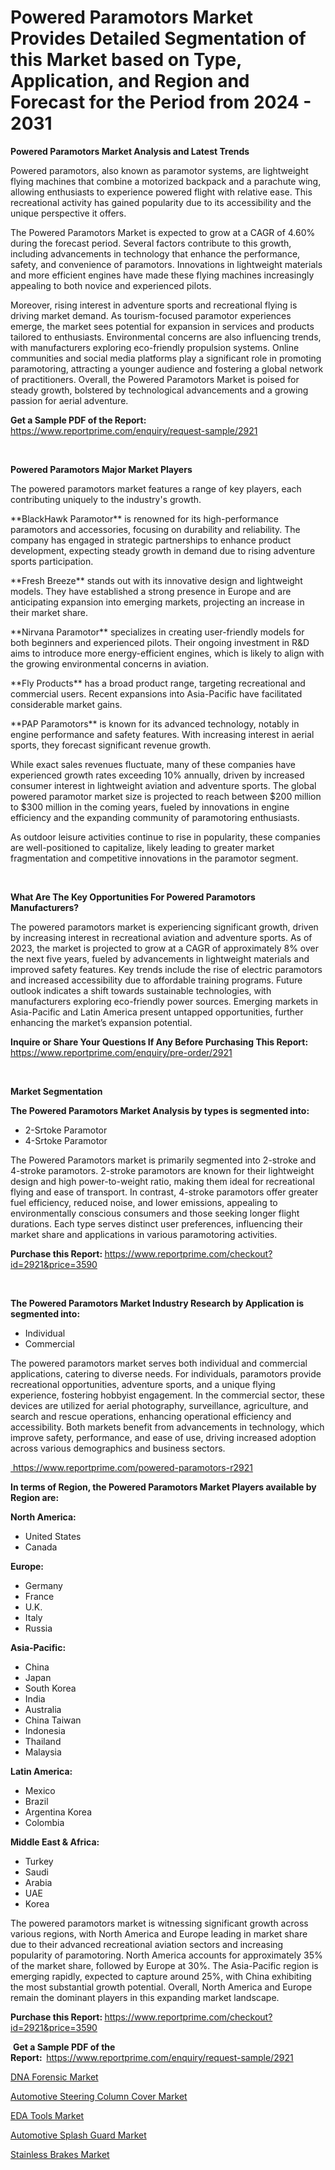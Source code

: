 <p><h1>Powered Paramotors Market Provides Detailed Segmentation of this Market based on Type, Application, and Region and Forecast for the Period from 2024 - 2031</h1></p><p><strong>Powered Paramotors Market Analysis and Latest Trends</strong></p>
<p><p>Powered paramotors, also known as paramotor systems, are lightweight flying machines that combine a motorized backpack and a parachute wing, allowing enthusiasts to experience powered flight with relative ease. This recreational activity has gained popularity due to its accessibility and the unique perspective it offers.</p><p>The Powered Paramotors Market is expected to grow at a CAGR of 4.60% during the forecast period. Several factors contribute to this growth, including advancements in technology that enhance the performance, safety, and convenience of paramotors. Innovations in lightweight materials and more efficient engines have made these flying machines increasingly appealing to both novice and experienced pilots. </p><p>Moreover, rising interest in adventure sports and recreational flying is driving market demand. As tourism-focused paramotor experiences emerge, the market sees potential for expansion in services and products tailored to enthusiasts. Environmental concerns are also influencing trends, with manufacturers exploring eco-friendly propulsion systems. Online communities and social media platforms play a significant role in promoting paramotoring, attracting a younger audience and fostering a global network of practitioners. Overall, the Powered Paramotors Market is poised for steady growth, bolstered by technological advancements and a growing passion for aerial adventure.</p></p>
<p><strong>Get a Sample PDF of the Report:&nbsp;</strong> <a href="https://www.reportprime.com/enquiry/request-sample/2921">https://www.reportprime.com/enquiry/request-sample/2921</a></p>
<p>&nbsp;</p>
<p><strong>Powered Paramotors Major Market Players</strong></p>
<p><p>The powered paramotors market features a range of key players, each contributing uniquely to the industry's growth. </p><p>**BlackHawk Paramotor** is renowned for its high-performance paramotors and accessories, focusing on durability and reliability. The company has engaged in strategic partnerships to enhance product development, expecting steady growth in demand due to rising adventure sports participation.</p><p>**Fresh Breeze** stands out with its innovative design and lightweight models. They have established a strong presence in Europe and are anticipating expansion into emerging markets, projecting an increase in their market share. </p><p>**Nirvana Paramotor** specializes in creating user-friendly models for both beginners and experienced pilots. Their ongoing investment in R&D aims to introduce more energy-efficient engines, which is likely to align with the growing environmental concerns in aviation.</p><p>**Fly Products** has a broad product range, targeting recreational and commercial users. Recent expansions into Asia-Pacific have facilitated considerable market gains. </p><p>**PAP Paramotors** is known for its advanced technology, notably in engine performance and safety features. With increasing interest in aerial sports, they forecast significant revenue growth. </p><p>While exact sales revenues fluctuate, many of these companies have experienced growth rates exceeding 10% annually, driven by increased consumer interest in lightweight aviation and adventure sports. The global powered paramotor market size is projected to reach between $200 million to $300 million in the coming years, fueled by innovations in engine efficiency and the expanding community of paramotoring enthusiasts. </p><p>As outdoor leisure activities continue to rise in popularity, these companies are well-positioned to capitalize, likely leading to greater market fragmentation and competitive innovations in the paramotor segment.</p></p>
<p>&nbsp;</p>
<p><strong>What Are The Key Opportunities For Powered Paramotors Manufacturers?</strong></p>
<p><p>The powered paramotors market is experiencing significant growth, driven by increasing interest in recreational aviation and adventure sports. As of 2023, the market is projected to grow at a CAGR of approximately 8% over the next five years, fueled by advancements in lightweight materials and improved safety features. Key trends include the rise of electric paramotors and increased accessibility due to affordable training programs. Future outlook indicates a shift towards sustainable technologies, with manufacturers exploring eco-friendly power sources. Emerging markets in Asia-Pacific and Latin America present untapped opportunities, further enhancing the market’s expansion potential.</p></p>
<p><strong>Inquire or Share Your Questions If Any Before Purchasing This Report:</strong> <a href="https://www.reportprime.com/enquiry/pre-order/2921">https://www.reportprime.com/enquiry/pre-order/2921</a></p>
<p>&nbsp;</p>
<p><strong>Market Segmentation</strong></p>
<p><strong>The Powered Paramotors Market Analysis by types is segmented into:</strong></p>
<p><ul><li>2-Srtoke Paramotor</li><li>4-Srtoke Paramotor</li></ul></p>
<p><p>The Powered Paramotors market is primarily segmented into 2-stroke and 4-stroke paramotors. 2-stroke paramotors are known for their lightweight design and high power-to-weight ratio, making them ideal for recreational flying and ease of transport. In contrast, 4-stroke paramotors offer greater fuel efficiency, reduced noise, and lower emissions, appealing to environmentally conscious consumers and those seeking longer flight durations. Each type serves distinct user preferences, influencing their market share and applications in various paramotoring activities.</p></p>
<p><strong>Purchase this Report:&nbsp;</strong><a href="https://www.reportprime.com/checkout?id=2921&price=3590">https://www.reportprime.com/checkout?id=2921&price=3590</a></p>
<p>&nbsp;</p>
<p><strong>The Powered Paramotors Market Industry Research by Application is segmented into:</strong></p>
<p><ul><li>Individual</li><li>Commercial</li></ul></p>
<p><p>The powered paramotors market serves both individual and commercial applications, catering to diverse needs. For individuals, paramotors provide recreational opportunities, adventure sports, and a unique flying experience, fostering hobbyist engagement. In the commercial sector, these devices are utilized for aerial photography, surveillance, agriculture, and search and rescue operations, enhancing operational efficiency and accessibility. Both markets benefit from advancements in technology, which improve safety, performance, and ease of use, driving increased adoption across various demographics and business sectors.</p></p>
<p><a href="https://www.reportprime.com/powered-paramotors-r2921">&nbsp;https://www.reportprime.com/powered-paramotors-r2921</a></p>
<p><strong>In terms of Region, the Powered Paramotors Market Players available by Region are:</strong></p>
<p>
    <p> <strong> North America: </strong>
        <ul>
            <li>United States</li>
            <li>Canada</li>
        </ul>
        </p> 
    <p> <strong> Europe: </strong>
        <ul>
            <li>Germany</li>
            <li>France</li>
            <li>U.K.</li>
            <li>Italy</li>
            <li>Russia</li>
        </ul>
        </p> 
    <p> <strong> Asia-Pacific: </strong>
        <ul>
            <li>China</li>
            <li>Japan</li>
            <li>South Korea</li>
            <li>India</li>
            <li>Australia</li>
            <li>China Taiwan</li>
            <li>Indonesia</li>
            <li>Thailand</li>
            <li>Malaysia</li>
        </ul>
        </p> 
    <p> <strong> Latin America: </strong>
        <ul>
            <li>Mexico</li>
            <li>Brazil</li>
            <li>Argentina Korea</li>
            <li>Colombia</li>
        </ul>
        </p> 
    <p> <strong> Middle East & Africa: </strong>
        <ul>
            <li>Turkey</li>
            <li>Saudi</li>
            <li>Arabia</li>
            <li>UAE</li>
            <li>Korea</li>
        </ul>
    </p>
    </p>
<p><p>The powered paramotors market is witnessing significant growth across various regions, with North America and Europe leading in market share due to their advanced recreational aviation sectors and increasing popularity of paramotoring. North America accounts for approximately 35% of the market share, followed by Europe at 30%. The Asia-Pacific region is emerging rapidly, expected to capture around 25%, with China exhibiting the most substantial growth potential. Overall, North America and Europe remain the dominant players in this expanding market landscape.</p></p>
<p><strong>Purchase this Report: </strong><a href="https://www.reportprime.com/checkout?id=2921&price=3590">https://www.reportprime.com/checkout?id=2921&price=3590</a></p>
<p>&nbsp;<strong>Get a Sample PDF of the Report:&nbsp;&nbsp;</strong><a href="https://www.reportprime.com/enquiry/request-sample/2921">https://www.reportprime.com/enquiry/request-sample/2921</a></p>
<p><strong></strong></p>
<p><p><a href="https://medium.com/@denisolden565/dna-forensic-market-trends-and-market-growth-outlook-2024-2031-e49fabcce3a3">DNA Forensic Market</a></p><p><a href="https://issuu.com/reportprime-2/docs/automotive-steering-column-cover-ma_ffcfd91eb9fb8e">Automotive Steering Column Cover Market</a></p><p><a href="https://medium.com/@denisolden565/eda-tools-industry-sector-market-dynamics-and-future-scenarios-2024-2031-35ecfdbea0f1">EDA Tools Market</a></p><p><a href="https://issuu.com/reportprime-2/docs/automotive-splash-guard-market-size_bc9c95be344a05">Automotive Splash Guard Market</a></p><p><a href="https://www.linkedin.com/pulse/stainless-brakes-market-investigation-industry-evolution-forecast-peyhe?trackingId=1ynt7kpvTI2JQUjnpqX6VA%3D%3D">Stainless Brakes Market</a></p></p>